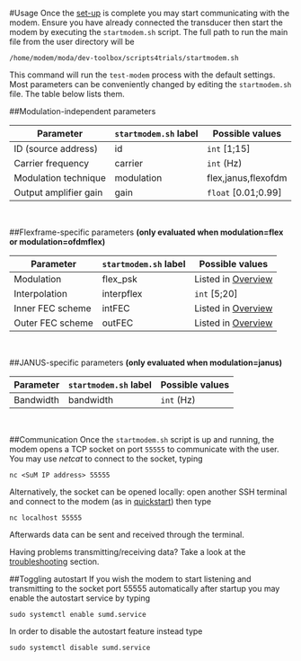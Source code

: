 #Usage
Once the [set-up](quickstart.md) is complete you may start communicating with the modem. Ensure you have already connected the transducer then start the modem by executing the `startmodem.sh` script.
The full path to run the main file from the user directory will be

	/home/modem/moda/dev-toolbox/scripts4trials/startmodem.sh
	
This command will run the `test-modem` process with the default settings.
Most parameters can be conveniently changed by editing the `startmodem.sh` file. The table below lists them.

##Modulation-independent parameters

|Parameter						|`startmodem.sh` label	|Possible values					|
|-------------------------------|-----------------------|-----------------------------------|
|ID (source address)			|id						|`int` [1;15]						|
|Carrier frequency				|carrier				|`int` (Hz)							|
|Modulation technique			|modulation				|flex,janus,flexofdm				|
|Output amplifier gain			|gain					|`float` [0.01;0.99]				|

<br>

##Flexframe-specific parameters
**(only evaluated when modulation=flex or modulation=ofdmflex)**

|Parameter						|`startmodem.sh` label	|Possible values					|
|-------------------------------|-----------------------|-----------------------------------|
|Modulation						|flex_psk				|Listed in [Overview](overview.md)	|
|Interpolation					|interpflex				|`int` [5;20]						|
|Inner FEC scheme				|intFEC					|Listed in [Overview](overview.md)	|
|Outer FEC scheme				|outFEC					|Listed in [Overview](overview.md)	|

<br>

##JANUS-specific parameters
**(only evaluated when modulation=janus)**

|Parameter						|`startmodem.sh` label	|Possible values					|
|-------------------------------|-----------------------|-----------------------------------|
|Bandwidth						|bandwidth				|`int` (Hz)							|

<br>

##Communication
Once the `startmodem.sh` script is up and running, the modem opens a TCP socket on port `55555` to communicate with the user.
You may use *netcat* to connect to the socket, typing

	nc <SuM IP address> 55555
	
Alternatively, the socket can be opened locally: open another SSH terminal and connect to the modem (as in [quickstart](quickstart.md)) then type

	nc localhost 55555
	
Afterwards data can be sent and received through the terminal.

Having problems transmitting/receiving data? Take a look at the [troubleshooting](help.md) section.

##Toggling autostart
If you wish the modem to start listening and transmitting to the socket port 55555 automatically after startup you may enable the autostart service by typing

	sudo systemctl enable sumd.service
	
In order to disable the autostart feature instead type

	sudo systemctl disable sumd.service


	

